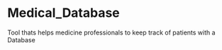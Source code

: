 # Medical_Database
Tool thats helps medicine professionals to keep track of patients with a Database

